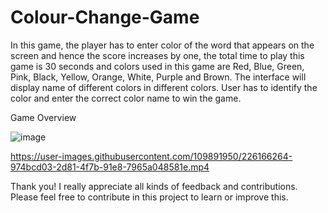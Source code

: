 # Colour-Change-Game
In this game, the player has to enter color of the word that appears on the screen and hence the score increases by one, the total time to play this game is 30 seconds and colors used in this game are Red, Blue, Green, Pink, Black, Yellow, Orange, White, Purple and Brown. The interface will display name of different colors in different colors. User has to identify the color and enter the correct color name to win the game.


Game Overview

![image](https://user-images.githubusercontent.com/109891950/226165452-75e7bcaf-0bc2-4bd0-b77a-890c55010cd8.png)



https://user-images.githubusercontent.com/109891950/226166264-974bcd03-2d81-4f7b-91e8-7965a048581e.mp4

Thank you!
I really appreciate all kinds of feedback and contributions. Please feel free to contribute in this project to learn or improve this.

